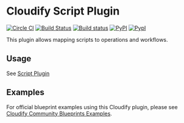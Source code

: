 # Cloudify Script Plugin

[![Circle CI](https://circleci.com/gh/cloudify-cosmo/cloudify-script-plugin/tree/master.svg?style=shield)](https://circleci.com/gh/cloudify-cosmo/cloudify-script-plugin/tree/master)
[![Build Status](https://travis-ci.org/cloudify-cosmo/cloudify-script-plugin.svg?branch=master)](https://travis-ci.org/cloudify-cosmo/cloudify-script-plugin)
[![Build status](https://ci.appveyor.com/api/projects/status/n1et1uvi85es3lt2/branch/master?svg=true)](https://ci.appveyor.com/project/Cloudify/cloudify-script-plugin/branch/master)
[![PyPI](http://img.shields.io/pypi/dm/cloudify-script-plugin.svg)](http://img.shields.io/pypi/dm/cloudify-script-plugin.svg)
[![PypI](http://img.shields.io/pypi/v/cloudify-script-plugin.svg)](http://img.shields.io/pypi/v/cloudify-script-plugin.svg)


This plugin allows mapping scripts to operations and workflows.

## Usage

See [Script Plugin](http://docs.getcloudify.org/latest/plugins/script/)

## Examples
For official blueprint examples using this Cloudify plugin, please see [Cloudify Community Blueprints Examples](https://github.com/cloudify-community/blueprint-examples/).

